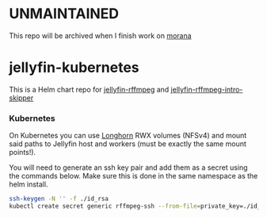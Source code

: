 # UNMAINTAINED
This repo will be archived when I finish work on [morana](https://github.com/tminaorg/morana)

# jellyfin-kubernetes

This is a Helm chart repo for [jellyfin-rffmpeg](https://github.com/aleksasiriski/rffmpeg-go/pkgs/container/jellyfin-rffmpeg) and [jellyfin-rffmpeg-intro-skipper](https://github.com/aleksasiriski/rffmpeg-go/pkgs/container/jellyfin-rffmpeg-intro-skipper)

### Kubernetes

On Kubernetes you can use [Longhorn](https://longhorn.io) RWX volumes (NFSv4) and mount said paths to Jellyfin host and workers (must be exactly the same mount points!).

You will need to generate an ssh key pair and add them as a secret using the commands below. Make sure this is done in the same namespace as the helm install.

```bash
ssh-keygen -N '' -f ./id_rsa
kubectl create secret generic rffmpeg-ssh --from-file=private_key=./id_rsa --from-file=public_key=./id_rsa.pub
```
